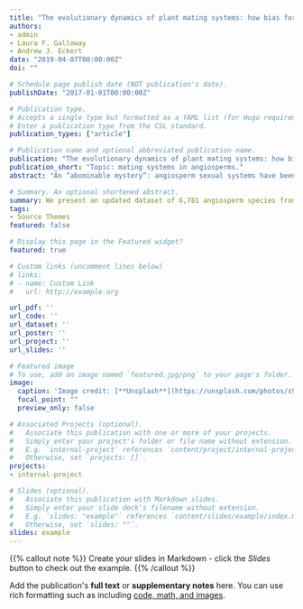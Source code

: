 ```yaml
---
title: "The evolutionary dynamics of plant mating systems: how bias for studying′ interesting′ plant reproductive systems could backfire"
authors:
- admin
- Laura F. Galloway
- Andrew J. Eckert
date: "2019-04-07T00:00:00Z"
doi: ""

# Schedule page publish date (NOT publication's date).
publishDate: "2017-01-01T00:00:00Z"

# Publication type.
# Accepts a single type but formatted as a YAML list (for Hugo requirements).
# Enter a publication type from the CSL standard.
publication_types: ["article"]

# Publication name and optional abbreviated publication name.
publication: "The evolutionary dynamics of plant mating systems: how bias for studying′ interesting′ plant reproductive systems could backfire"
publication_short: "Topic: mating systems in angiosperms."
abstract: "An “abominable mystery”: angiosperm sexual systems have been a source of both interest and frustration for the botanical community since Darwin. The evolutionary stability, overall frequency, and distribution of self-fertilization and mixed-mating systems have been explored in a variety of studies. However, there has been no recent study which directly addresses our knowledge of mating systems across families, the adequacy of existing data, or the potential for biases. Here we present an updated dataset of mating systems across flowering plants covering 6,781 species and 212 families based on a synthesis of existing reviews and an original literature review using Web of Science. We assess the adequacy of this data by evaluating for bias indicating enrichment of certain families or sexual systems. We find that the vast majority of our data on mating systems comes from a small number of disproportionally sampled families, and that families with significant proportions of dioecious or monoecious species are much more likely to be undersampled. Our results show that the frequency of selfing in angiosperms is overestimated, possibly due to increased research interest in selfing and mixed-mating systems. This suggests that systematic study bias may mean we know less about this vital facet of plant life than we think."

# Summary. An optional shortened abstract.
summary: We present an updated dataset of 6,781 angiosperm species from 212 families with known mating systems. We show that, based on this information, we may be mis-estimating the frequency of selfing and mixed-mating in angiosperm. 
tags:
- Source Themes
featured: false

# Display this page in the Featured widget?
featured: true

# Custom links (uncomment lines below)
# links:
# - name: Custom Link
#   url: http://example.org

url_pdf: ''
url_code: ''
url_dataset: ''
url_poster: ''
url_project: ''
url_slides: ''

# Featured image
# To use, add an image named `featured.jpg/png` to your page's folder. 
image:
  caption: 'Image credit: [**Unsplash**](https://unsplash.com/photos/s9CC2SKySJM)'
  focal_point: ""
  preview_only: false

# Associated Projects (optional).
#   Associate this publication with one or more of your projects.
#   Simply enter your project's folder or file name without extension.
#   E.g. `internal-project` references `content/project/internal-project/index.md`.
#   Otherwise, set `projects: []`.
projects:
- internal-project

# Slides (optional).
#   Associate this publication with Markdown slides.
#   Simply enter your slide deck's filename without extension.
#   E.g. `slides: "example"` references `content/slides/example/index.md`.
#   Otherwise, set `slides: ""`.
slides: example
---
```


{{% callout note %}}
Create your slides in Markdown - click the *Slides* button to check out the example.
{{% /callout %}}

Add the publication's **full text** or **supplementary notes** here. You can use rich formatting such as including [code, math, and images](https://docs.hugoblox.com/content/writing-markdown-latex/).
